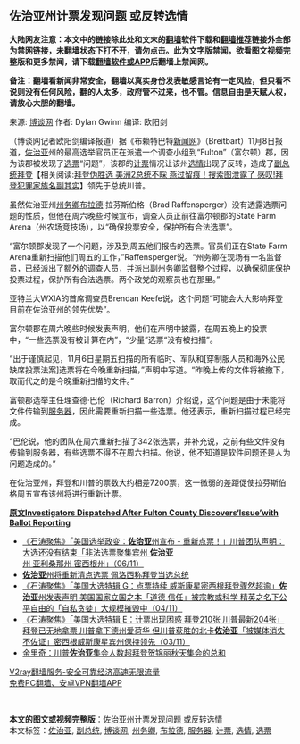  <h2>佐治亚州计票发现问题 或反转选情</h2> <p class="notice"><b>大陆网友注意：本文中的链接除此处和文末的<a href="https://github.com/bannedbook/fanqiang" >翻墙</a>软件下载和<a href="https://github.com/killgcd/justmysocks/blob/master/README.md">翻墙推荐</a>链接外全部为禁网链接，未翻墙状态下打不开，请勿点击。此为文字版禁闻，欲看图文视频完整版和更多禁闻，请下载<a href="https://github.com/bannedbook/fanqiang">翻墙软件或APP</a>后翻墙上禁闻网。</p><p>备注：翻墙看新闻非常安全，翻墙以真实身份发表敏感言论有一定风险，但只看不说则没有任何风险，翻的人太多，政府管不过来，也不管。信息自由是天赋人权，请放心大胆的翻墙。</b></p>  <div class="entry"> <p>来源:&nbsp;<a href="https://www.bannedbook.org/bnews/tag/%e5%8d%9a%e8%b0%88%e7%bd%91/" class="st_tag internal_tag" rel="tag" title="标签 博谈网 下的日志">博谈网</a>                            作者:&nbsp;Dylan Gwinn                       编译:&nbsp;欧阳剑                                                 </p> <p>（博谈网记者欧阳剑编译报道）据《布赖特巴特<span class='wp_keywordlink_affiliate'><a href="https://www.bannedbook.org/" title="新闻网">新闻网</a></span>》（Breitbart）11月8日报道，<a href="https://www.bannedbook.org/bnews/tag/%E4%BD%90%E6%B2%BB%E4%BA%9A/" class="st_tag internal_tag" rel="tag" title="标签 佐治亚 下的日志">佐治亚</a>州的最高选举官员正在派遣一个调查小组到“Fulton”（富尔顿）郡，因为该郡被发现了<a href="https://www.bannedbook.org/bnews/tag/%E9%80%89%E7%A5%A8/" class="st_tag internal_tag" rel="tag" title="标签 选票 下的日志">选票</a>“问题”，该郡的<a href="https://www.bannedbook.org/bnews/tag/%E8%AE%A1%E7%A5%A8/" class="st_tag internal_tag" rel="tag" title="标签 计票 下的日志">计票</a>情况让该州<a href="https://www.bannedbook.org/bnews/tag/%E9%80%89%E6%83%85/" class="st_tag internal_tag" rel="tag" title="标签 选情 下的日志">选情</a>出现了反转，造成了<a href="https://www.bannedbook.org/bnews/tag/%e5%89%af%e6%80%bb%e7%bb%9f/" class="st_tag internal_tag" rel="tag" title="标签 副总统 下的日志">副总统</a><span class='wp_keywordlink'><a href="https://www.bannedbook.org/bnews/comments/20201018/1415809.html" title="“硬盘门”再爆：拿中共华信10％股的“大人物”正是拜登" target="_blank">拜登</a></span>【相关阅读:<a href='https://www.bannedbook.org/bnews/topimagenews/20201108/1427900.html' target='_blank'>拜登伪胜选 美洲2总统不睬 燕过留痕！搜索图泄露了 感叹!拜登犯罪家族名副其实</a>】领先于总统川普。</p> <p>虽然佐治亚州<a href="https://www.bannedbook.org/bnews/tag/%E5%B7%9E%E5%8A%A1%E5%8D%BF/" class="st_tag internal_tag" rel="tag" title="标签 州务卿 下的日志">州务卿</a><a href="https://www.bannedbook.org/bnews/tag/%e5%b8%83%e6%8b%89%e5%be%b7/" class="st_tag internal_tag" rel="tag" title="标签 布拉德 下的日志">布拉德</a>·拉芬斯伯格（Brad Raffensperger）没有透露选票问题的性质，但他在周六晚些时候宣布，调查人员正前往富尔顿郡的State Farm Arena（州农场竞技场），以“确保投票安全，保护所有合法选票”。</p> <p>“富尔顿郡发现了一个问题，涉及到周五他们报告的选票。官员们正在State Farm Arena重新扫描他们周五的工作，”Raffensperger说。“州务卿在现场有一名监督员，已经派出了额外的调查人员，并派出副州务卿监督整个过程，以确保彻底保护投票过程，保护所有合法选票。两个政党的观察员也在那里。”</p>  <p>亚特兰大WXIA的首席调查员Brendan Keefe说，这个问题“可能会大大影响拜登目前在佐治亚州的领先优势”。</p> <p>富尔顿郡在周六晚些时候发表声明，他们在声明中披露，在周五晚上的投票中，“一些选票没有被计算在内”，“少量”选票“没有被扫描”。</p> <p>“出于谨慎起见，11月6日星期五扫描的所有临时、军队和[穿制服人员和海外公民缺席投票法案]选票将在今晚重新扫描，”声明中写道。“昨晚上传的文件将被撤下，取而代之的是今晚重新扫描的文件。”</p> <p>富顿郡选举主任理查德·巴伦（Richard Barron）介绍说，这个问题是由于未能将文件传输到<a href="https://www.bannedbook.org/bnews/tag/%E6%9C%8D%E5%8A%A1%E5%99%A8/" class="st_tag internal_tag" rel="tag" title="标签 服务器 下的日志">服务器</a>，因此需要重新扫描一些选票。他还表示，重新扫描过程已经完成。</p>  <p>“巴伦说，他的团队在周六重新扫描了342张选票，并补充说，之前有些文件没有传输到服务器，有些选票不得不在周六扫描。他说，他不知道是软件问题还是人为问题造成的。”</p> <p>在佐治亚州，拜登和川普的票数大约相差7200票，这一微弱的差距促使拉芬斯伯格周五宣布该州将进行重新计票。</p> <p><strong><a href="https://www.breitbart.com/2020-election/2020/11/08/investigators-dispatched-after-fulton-county-discovers-issue-ballot-reporting/" target="_blank">原文Investigators Dispatched After Fulton County Discovers‘Issue’with Ballot Reporting</a></strong></p> <ul class='op-related-articles' title='相关阅读'> <li><a href='https://www.bannedbook.org/bnews/bannedvideo/20201107/1427178.html' target='_blank'>《石涛聚焦》「美国选举政变：<b>佐治亚</b>州宣布 - 重新点票！」川普团队声明：大选还没有结束「非法选票聚集宾州 <b>佐治亚</b>州 亚利桑那州 密西根州」（06/11）</a></li> <li><a href='https://www.bannedbook.org/bnews/headline/20201107/1427049.html' target='_blank'><b>佐治亚</b>州将重新清点选票 佩洛西称拜登当选总统</a></li> <li><a href='https://www.bannedbook.org/bnews/bannedvideo/20201105/1425928.html' target='_blank'>《石涛聚焦》「美国大选特辑 G：点票持续 威斯康星密西根拜登骤然超逾」<b>佐治亚</b>州发表声明 美国国家立国之本「道德 信任」被宗教或科学 精英之名下公平自由的「自私贪婪」大规模摧毁中（04/11）</a></li> <li><a href='https://www.bannedbook.org/bnews/bannedvideo/20201104/1425618.html' target='_blank'>《石涛聚焦》「美国大选特辑 E：计票出现困惑 拜登210张 川普最新204张」拜登已无地拿票 川普拿下德州爱荷华 但川普获胜的北卡<b>佐治亚</b>「被媒体消失 不佐证」密西根威斯康星宾州保持领先（03/11）</a></li> <li><a href='https://www.bannedbook.org/bnews/cnnews/20201104/1425608.html' target='_blank'>金里奇：川普<b>佐治亚</b>集会人数超拜登贺锦丽秋天集会的总和</a></li> </ul> <p class="texttj"> <a href="https://www.bannedbook.org/forum23/topic22702.html" target="_blank">V2ray翻墙服务-安全可靠经济高速无限流量</a><br/> <a href="https://github.com/bannedbook/fanqiang/wiki/%E7%A6%81%E9%97%BB%E7%BD%91%E5%AE%89%E5%8D%93%E7%BF%BB%E5%A2%99%E6%96%B0%E9%97%BBAPP" target="_blank">免费PC翻墙、安卓VPN翻墙APP</a></p><p> </p> <a name='sharetosocial'></a>       <div><b>本文的图文或视频完整版</b>：<a href='https://www.bannedbook.org/bnews/cbnews/20201109/1428040.html'>佐治亚州计票发现问题 或反转选情</a></div>  </div><!--END ENTRY--> <div class="postfooter"> <div>本文标签：<a href="https://www.bannedbook.org/bnews/tag/%E4%BD%90%E6%B2%BB%E4%BA%9A/" rel="tag">佐治亚</a>, <a href="https://www.bannedbook.org/bnews/tag/%e5%89%af%e6%80%bb%e7%bb%9f/" rel="tag">副总统</a>, <a href="https://www.bannedbook.org/bnews/tag/%e5%8d%9a%e8%b0%88%e7%bd%91/" rel="tag">博谈网</a>, <a href="https://www.bannedbook.org/bnews/tag/%E5%B7%9E%E5%8A%A1%E5%8D%BF/" rel="tag">州务卿</a>, <a href="https://www.bannedbook.org/bnews/tag/%e5%b8%83%e6%8b%89%e5%be%b7/" rel="tag">布拉德</a>, <a href="https://www.bannedbook.org/bnews/tag/%E6%9C%8D%E5%8A%A1%E5%99%A8/" rel="tag">服务器</a>, <a href="https://www.bannedbook.org/bnews/tag/%E8%AE%A1%E7%A5%A8/" rel="tag">计票</a>, <a href="https://www.bannedbook.org/bnews/tag/%E9%80%89%E6%83%85/" rel="tag">选情</a>, <a href="https://www.bannedbook.org/bnews/tag/%E9%80%89%E7%A5%A8/" rel="tag">选票</a></div>  </div><!--END POSTFOOTER--> 
